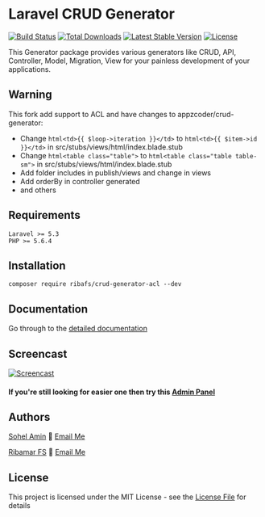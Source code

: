 # Laravel CRUD Generator

[![Build Status](https://travis-ci.org/appzcoder/crud-generator.svg)](https://travis-ci.org/appzcoder/crud-generator.svg)
[![Total Downloads](https://poser.pugx.org/appzcoder/crud-generator/d/total.svg)](https://packagist.org/packages/appzcoder/crud-generator)
[![Latest Stable Version](https://poser.pugx.org/appzcoder/crud-generator/v/stable.svg)](https://packagist.org/packages/appzcoder/crud-generator)
[![License](https://poser.pugx.org/appzcoder/crud-generator/license.svg)](https://packagist.org/packages/appzcoder/crud-generator)

This Generator package provides various generators like CRUD, API, Controller, Model, Migration, View for your painless development of your applications.

## Warning

This fork add support to ACL and have changes to appzcoder/crud-generator:
- Change ```html<td>{{ $loop->iteration }}</td>``` to ```html<td>{{ $item->id }}</td>``` in src/stubs/views/html/index.blade.stub
- Change ```html<table class="table">``` to ```html<table class="table table-sm">``` in src/stubs/views/html/index.blade.stub
- Add folder includes in publish/views and change in views
- Add orderBy in controller generated
- and others

## Requirements
    Laravel >= 5.3
    PHP >= 5.6.4

## Installation
```
composer require ribafs/crud-generator-acl --dev
```

## Documentation
Go through to the [detailed documentation](doc#readme)

## Screencast

[![Screencast](http://img.youtube.com/vi/831-PFBsYfw/0.jpg)](https://www.youtube.com/watch?v=K2G3kMQtY5Y)

#### If you're still looking for easier one then try this [Admin Panel](https://github.com/appzcoder/laravel-admin)

## Authors

[Sohel Amin](http://sohelamin.com) :email: [Email Me](mailto:sohelamincse@gmail.com)

[Ribamar FS](https://ribafs.github.io) :email: [Email Me](mailto:ribafs@gmail.com)

## License

This project is licensed under the MIT License - see the [License File](LICENSE) for details

